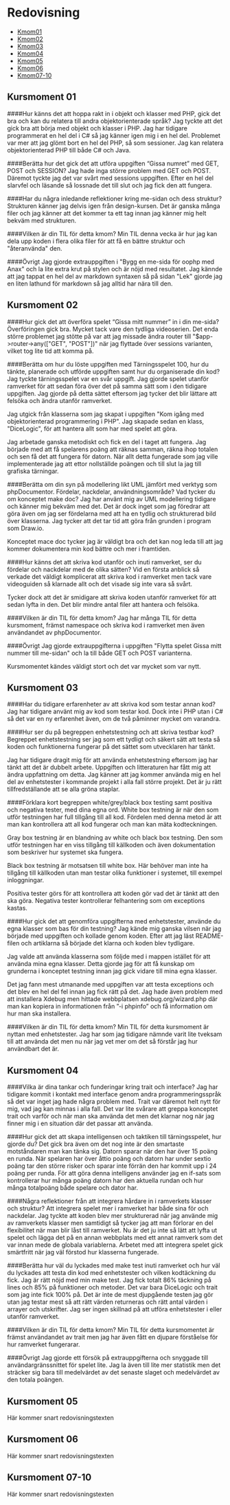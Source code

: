 ---
...
Redovisning
=========================
<nav class="nav-redovisning">
    <ul>
        <li><a href="#kmom01">Kmom01</a></li>
        <li><a href="#kmom02">Kmom02</a></li>
        <li><a href="#kmom03">Kmom03</a></li>
        <li><a href="#kmom04">Kmom04</a></li>
        <li><a href="#kmom05">Kmom05</a></li>
        <li><a href="#kmom06">Kmom06</a></li>
        <li><a href="#kmom10">Kmom07-10</a></li>
    </ul>
</nav>


<a name="kmom01"></a><h2>Kursmoment 01</h2>

####Hur känns det att hoppa rakt in i objekt och klasser med PHP, gick det bra och kan du relatera till andra objektorienterade språk?
Jag tyckte att det gick bra att börja med objekt och klasser i PHP. Jag har tidigare programmerat en hel del i C# så jag känner igen
mig i en hel del. Problemet var mer att jag glömt bort en hel del PHP, så som sessioner. Jag kan relatera objektorienterad PHP till
både C# och Java.

####Berätta hur det gick det att utföra uppgiften “Gissa numret” med GET, POST och SESSION?
Jag hade inga större problem med GET och POST. Däremot tyckte jag det var svårt med sessions uppgiften.
Efter en hel del slarvfel och läsande så lossnade det till slut och jag fick den att fungera.

####Har du några inledande reflektioner kring me-sidan och dess struktur?
Strukturen känner jag delvis igen från design-kursen. Det är ganska många filer och jag känner
att det kommer ta ett tag innan jag känner mig helt bekväm med strukturen.

####Vilken är din TIL för detta kmom?
Min TIL denna vecka är hur jag kan dela upp koden i flera olika filer för att få en bättre
struktur och "återanvända" den.

####Övrigt
Jag gjorde extrauppgiften i "Bygg en me-sida för oophp med Anax" och la lite extra krut på stylen och
är nöjd med resultatet. Jag kännde att jag tappat en hel del av markdown syntaxen så på sidan "Lek"
gjorde jag en liten lathund för markdown så jag alltid har nära till den.  



<a name="kmom02"></a><h2>Kursmoment 02</h2>

####Hur gick det att överföra spelet “Gissa mitt nummer” in i din me-sida?
Överföringen gick bra. Mycket tack vare den tydliga videoserien. Det enda större problemet jag stötte på var
att jag missade ändra router till "$app->router->any(["GET", "POST"])" när jag flyttade över sessions varianten,
vilket tog lite tid att komma på.

####Berätta om hur du löste uppgiften med Tärningsspelet 100, hur du tänkte, planerade och utförde uppgiften samt hur du organiserade din kod?
Jag tyckte tärningsspelet var en svår uppgift. Jag gjorde spelet utanför ramverket för att sedan föra över det på samma sätt
som i den tidigare uppgiften. Jag gjorde på detta sättet eftersom jag tycker det blir lättare att felsöka och ändra utanför
ramverket.

Jag utgick från klasserna som jag skapat i uppgiften "Kom igång med objektorienterad programmering i PHP". Jag skapade sedan
en klass, "DiceLogic", för att hantera allt som har med spelet att göra.

Jag arbetade ganska metodiskt och fick en del i taget att fungera. Jag började med att få spelarens poäng att räknas samman, räkna ihop totalen och sen få det att fungera för datorn. När allt detta fungerade som jag ville implementerade jag att ettor
nollställde poängen och till slut la jag till grafiska tärningar.

####Berätta om din syn på modellering likt UML jämfört med verktyg som phpDocumentor. Fördelar, nackdelar, användningsområde? Vad tycker du om konceptet make doc?
Jag har använt mig av UML modellering tidigare och känner mig bekväm med det. Det är dock inget som jag föredrar att göra även om jag ser fördelarna med att ha en tydlig och strukturerad bild över klasserna. Jag tycker att det tar tid att göra från
grunden i program som Draw.io.

Konceptet mace doc tycker jag är väldigt bra och det kan nog leda till att jag kommer dokumentera min kod bättre och mer i framtiden.

####Hur känns det att skriva kod utanför och inuti ramverket, ser du fördelar och nackdelar med de olika sätten?
Vid en första anblick så verkade det väldigt komplicerat att skriva kod i ramverket men tack vare videoguiden så klarnade allt
och det visade sig inte vara så svårt.

Tycker dock att det är smidigare att skriva koden utanför ramverket för att sedan lyfta in den. Det blir mindre antal filer
att hantera och felsöka.

####Vilken är din TIL för detta kmom?
Jag har många TIL för detta kursmoment, främst namespace och skriva kod i ramverket men även användandet av phpDocumentor.

####Övrigt
Jag gjorde extrauppgifterna i uppgiften "Flytta spelet Gissa mitt nummer till me-sidan" och la till både GET och POST varianterna.

Kursmomentet kändes väldigt stort och det var mycket som var nytt.


<a name="kmom03"></a><h2>Kursmoment 03</h2>

####Har du tidigare erfarenheter av att skriva kod som testar annan kod?
Jag har tidigare använt mig av kod som testar kod. Dock inte i PHP utan i C# så det var en ny erfarenhet även, om de två påminner mycket om varandra.

####Hur ser du på begreppen enhetstestning och att skriva testbar kod?
Begreppet enhetstestning ser jag som ett tydligt och säkert sätt att testa så koden och funktionerna fungerar på det sättet som utvecklaren har tänkt.

Jag har tidigare dragit mig för att använda enhetstestning eftersom jag har tänkt att det är dubbelt arbete. Uppgiften och litteraturen har fått mig att ändra uppfattning om detta. Jag känner att jag kommer använda mig en hel del av enhetstester i kommande projekt i alla fall större projekt. Det är ju rätt tillfredställande att se alla gröna staplar.

####Förklara kort begreppen white/grey/black box testing samt positiva och negativa tester, med dina egna ord.
White box testning är när den som utför testningen har full tillgång till all kod. Fördelen med denna metod är att man kan kontrollera att all kod fungerar och man kan mäta kodteckningen.

Gray box testning är en blandning av white och black box testning. Den som utför testningen har en viss tillgång till källkoden och även dokumentation som beskriver hur systemet ska fungera.

Black box testning är motsatsen till white box. Här behöver man inte ha tillgång till källkoden utan man testar olika funktioner i systemet, till exempel inloggningar.

Positiva tester görs för att kontrollera att koden gör vad det är tänkt att den ska göra. Negativa tester kontrollerar felhantering som om exceptions kastas.

####Hur gick det att genomföra uppgifterna med enhetstester, använde du egna klasser som bas för din testning?
Jag kände mig ganska vilsen när jag började med uppgiften och kollade genom koden. Efter att jag läst README-filen och artiklarna så började det klarna och koden blev tydligare.

Jag valde att använda klasserna som följde med i mappen istället för att använda mina egna klasser. Detta gjorde jag för att få kunskap om grunderna i konceptet testning innan jag gick vidare till mina egna klasser.

Det jag fann mest utmanande med uppgiften var att testa exceptions och det blev en hel del fel innan jag fick rätt på det. Jag hade även problem med att installera Xdebug men hittade webbplatsen xdebug.org/wizard.php där man kan kopiera in informationen från ”-i phpinfo” och få information om hur man ska installera.

####Vilken är din TIL för detta kmom?
Min TIL för detta kursmoment är nyttan med enhetstester. Jag har som jag tidigare nämnde varit lite tveksam till att använda det men nu när jag vet mer om det så förstår jag hur användbart det är.


<a name="kmom04"></a><h2>Kursmoment 04</h2>

####Vilka är dina tankar och funderingar kring trait och interface?
Jag har tidigare kommit i kontakt med interface genom andra programmeringsspråk så det var inget jag hade några problem med. Trait var däremot helt nytt för mig, vad jag kan minnas i alla fall. Det var lite svårare att greppa konceptet trait och varför och när man ska använda det men det klarnar nog när jag finner mig i en situation där det passar att använda.

####Hur gick det att skapa intelligensen och taktiken till tärningsspelet, hur gjorde du?
Det gick bra även om det nog inte är den smartaste motståndaren man kan tänka sig. Datorn sparar när den har över 15 poäng en runda. När spelaren har över åttio poäng och datorn har under sextio poäng tar den större risker och sparar inte förrän den har kommit upp i 24 poäng per runda.
För att göra denna intelligens använder jag en if-sats som kontrollerar hur många poäng datorn har den aktuella rundan och hur många totalpoäng både spelare och dator har.

####Några reflektioner från att integrera hårdare in i ramverkets klasser och struktur?
Att integrera spelet mer i ramverket har både sina för och nackdelar. Jag tyckte att koden blev mer strukturerad när jag använde mig av ramverkets klasser men samtidigt så tycker jag att man förlorar en del flexibilitet när man blir låst till ramverket. Nu är det ju inte så lätt att lyfta ut spelet och lägga det på en annan webbplats med ett annat ramverk som det var innan mede de globala variablerna.
Arbetet med att integrera spelet gick smärtfritt när jag väl förstod hur klasserna fungerade.

####Berätta hur väl du lyckades med make test inuti ramverket och hur väl du lyckades att testa din kod med enhetstester och vilken kodtäckning du fick.
Jag är rätt nöjd med min make test. Jag fick totalt 86% täckning på lines och 85% på funktioner och metoder. Det var bara DiceLogic och trait som jag inte fick 100% på. Det är inte de mest djupgående testen jag gör utan jag testar mest så att rätt värden returneras och rätt antal värden i arrayer och utskrifter. Jag ser ingen skillnad på att utföra enhetstester i eller utanför ramverket.

####Vilken är din TIL för detta kmom?
Min TIL för detta kursmomentet är främst användandet av trait men jag har även fått en djupare förståelse för hur ramverket fungerarar.

####Övrigt
Jag gjorde ett försök på extrauppgifterna och snyggade till användargränssnittet för spelet lite. Jag la även till lite mer statistik men det sträcker sig bara till medelvärdet av det senaste slaget och medelvärdet av den totala poängen.



<a name="kmom05"></a><h2>Kursmoment 05</h2>

Här kommer snart redovisningstexten



<a name="kmom06"></a><h2>Kursmoment 06</h2>

Här kommer snart redovisningstexten



<a name="kmom10"></a><h2>Kursmoment 07-10</h2>

Här kommer snart redovisningstexten
